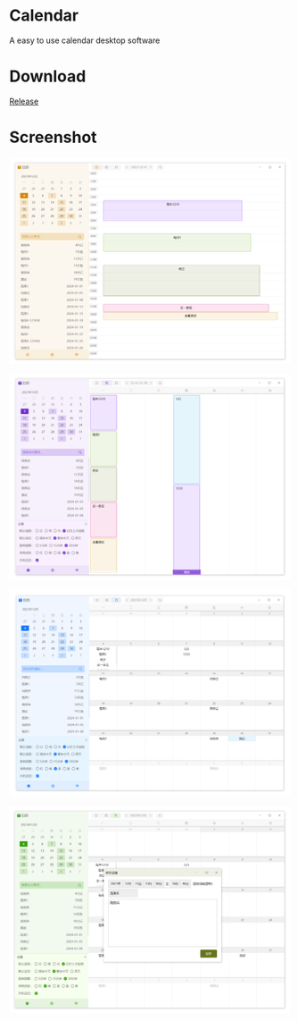 # Calendar
A easy to use calendar desktop software

# Download

[Release](https://github.com/xland/Calendar/releases)

# Screenshot

![](./doc/dayView1.png)

![](./doc/weekView.png)

![](./doc/monthView.png)

![](./doc/edit.png)